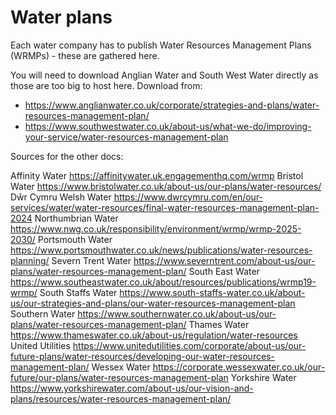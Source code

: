 # Water plans

Each water company has to publish Water Resources Management Plans (WRMPs) - these are gathered here. 

You will need to download Anglian Water and South West Water directly as those are too big to host here. Download from: 

* https://www.anglianwater.co.uk/corporate/strategies-and-plans/water-resources-management-plan/
* https://www.southwestwater.co.uk/about-us/what-we-do/improving-your-service/water-resources-management-plan



Sources for the other docs:

Affinity Water https://affinitywater.uk.engagementhq.com/wrmp
Bristol Water https://www.bristolwater.co.uk/about-us/our-plans/water-resources/
Dŵr Cymru Welsh Water https://www.dwrcymru.com/en/our-services/water/water-resources/final-water-resources-management-plan-2024
Northumbrian Water https://www.nwg.co.uk/responsibility/environment/wrmp/wrmp-2025-2030/ 
Portsmouth Water https://www.portsmouthwater.co.uk/news/publications/water-resources-planning/ 
Severn Trent Water https://www.severntrent.com/about-us/our-plans/water-resources-management-plan/ 
South East Water https://www.southeastwater.co.uk/about/resources/publications/wrmp19-wrmp/
South Staffs Water https://www.south-staffs-water.co.uk/about-us/our-strategies-and-plans/our-water-resources-management-plan
Southern Water https://www.southernwater.co.uk/about-us/our-plans/water-resources-management-plan/
Thames Water https://www.thameswater.co.uk/about-us/regulation/water-resources
United Utilities https://www.unitedutilities.com/corporate/about-us/our-future-plans/water-resources/developing-our-water-resources-management-plan/
Wessex Water https://corporate.wessexwater.co.uk/our-future/our-plans/water-resources-management-plan
Yorkshire Water https://www.yorkshirewater.com/about-us/our-vision-and-plans/resources/water-resources-management-plan/
